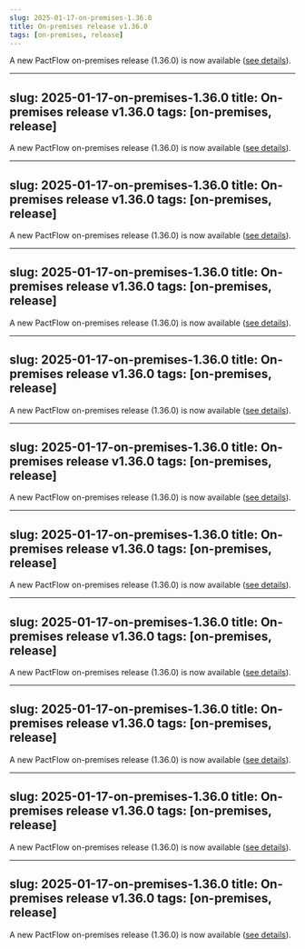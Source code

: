 ```yaml
---
slug: 2025-01-17-on-premises-1.36.0
title: On-premises release v1.36.0
tags: [on-premises, release]
---
```


A new PactFlow on-premises release (1.36.0) is now available ([see details](/docs/on-premises/releases/1.36.0)).

---
slug: 2025-01-17-on-premises-1.36.0
title: On-premises release v1.36.0
tags: [on-premises, release]
---

A new PactFlow on-premises release (1.36.0) is now available ([see details](/docs/on-premises/releases/1.36.0)).

---
slug: 2025-01-17-on-premises-1.36.0
title: On-premises release v1.36.0
tags: [on-premises, release]
---

A new PactFlow on-premises release (1.36.0) is now available ([see details](/docs/on-premises/releases/1.36.0)).

---
slug: 2025-01-17-on-premises-1.36.0
title: On-premises release v1.36.0
tags: [on-premises, release]
---

A new PactFlow on-premises release (1.36.0) is now available ([see details](/docs/on-premises/releases/1.36.0)).

---
slug: 2025-01-17-on-premises-1.36.0
title: On-premises release v1.36.0
tags: [on-premises, release]
---

A new PactFlow on-premises release (1.36.0) is now available ([see details](/docs/on-premises/releases/1.36.0)).

---
slug: 2025-01-17-on-premises-1.36.0
title: On-premises release v1.36.0
tags: [on-premises, release]
---

A new PactFlow on-premises release (1.36.0) is now available ([see details](/docs/on-premises/releases/1.36.0)).

---
slug: 2025-01-17-on-premises-1.36.0
title: On-premises release v1.36.0
tags: [on-premises, release]
---

A new PactFlow on-premises release (1.36.0) is now available ([see details](/docs/on-premises/releases/1.36.0)).

---
slug: 2025-01-17-on-premises-1.36.0
title: On-premises release v1.36.0
tags: [on-premises, release]
---

A new PactFlow on-premises release (1.36.0) is now available ([see details](/docs/on-premises/releases/1.36.0)).

---
slug: 2025-01-17-on-premises-1.36.0
title: On-premises release v1.36.0
tags: [on-premises, release]
---

A new PactFlow on-premises release (1.36.0) is now available ([see details](/docs/on-premises/releases/1.36.0)).

---
slug: 2025-01-17-on-premises-1.36.0
title: On-premises release v1.36.0
tags: [on-premises, release]
---

A new PactFlow on-premises release (1.36.0) is now available ([see details](/docs/on-premises/releases/1.36.0)).

---
slug: 2025-01-17-on-premises-1.36.0
title: On-premises release v1.36.0
tags: [on-premises, release]
---

A new PactFlow on-premises release (1.36.0) is now available ([see details](/docs/on-premises/releases/1.36.0)).

